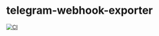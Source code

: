 # telegram-webhook-exporter

[![CI](https://github.com/bots-house/telegram-webhook-exporter/actions/workflows/ci.yml/badge.svg)](https://github.com/bots-house/telegram-webhook-exporter/actions/workflows/ci.yml)

